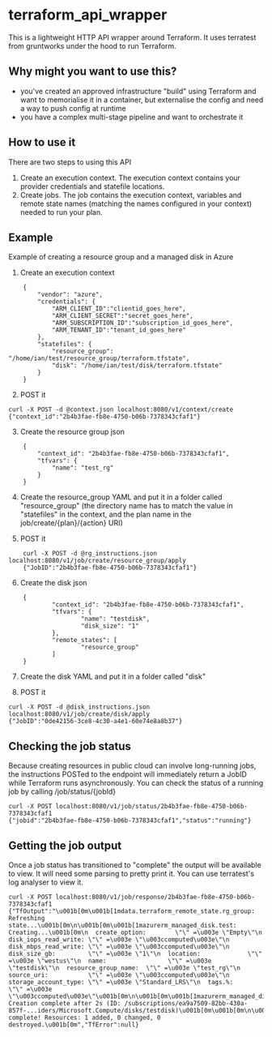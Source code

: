 # terraform_api_wrapper
This is a lightweight HTTP API wrapper around Terraform. It uses terratest from gruntworks under the hood to run Terraform.

## Why might you want to use this?
- you've created an approved infrastructure "build" using Terraform and want to memorialise it in a container, but externalise the config and need a way to push config at runtime
- you have a complex multi-stage pipeline and want to orchestrate it 

## How to use it
There are two steps to using this API
1. Create an execution context. The execution context contains your provider credentials and statefile locations.
2. Create jobs. The job contains the execution context, variables and remote state names (matching the names configured in your context) needed to run your plan.

## Example
Example of creating a resource group and a managed disk in Azure

1. Create an execution context
```
    {
        "vendor": "azure",
        "credentials": {
            "ARM_CLIENT_ID":"clientid_goes_here",
            "ARM_CLIENT_SECRET":"secret_goes_here",
            "ARM_SUBSCRIPTION_ID":"subscription_id_goes_here",
            "ARM_TENANT_ID":"tenant_id_goes_here"
        },
        "statefiles": {
            "resource_group": "/home/ian/test/resource_group/terraform.tfstate",
            "disk": "/home/ian/test/disk/terraform.tfstate"
        }
    }
```
2. POST it
```
curl -X POST -d @context.json localhost:8080/v1/context/create
{"context_id":"2b4b3fae-fb8e-4750-b06b-7378343cfaf1"}
```
3. Create the resource group json
```
    {
        "context_id": "2b4b3fae-fb8e-4750-b06b-7378343cfaf1",
        "tfvars": {
            "name": "test_rg"
        }
    }
```
4. Create the resource_group YAML and put it in a folder called "resource_group" (the directory name has to match the value in "statefiles" in the context, and the plan name in the job/create/{plan}/{action} URI)

5. POST it 
```
    curl -X POST -d @rg_instructions.json localhost:8080/v1/job/create/resource_group/apply
    {"JobID":"2b4b3fae-fb8e-4750-b06b-7378343cfaf1"}
```
6. Create the disk json
```
    {
            "context_id": "2b4b3fae-fb8e-4750-b06b-7378343cfaf1",
            "tfvars": {
                    "name": "testdisk",
                    "disk_size": "1"
            },
            "remote_states": [
                    "resource_group"
            ]
    }
```
7. Create the disk YAML and put it in a folder called "disk"

8. POST it
```
curl -X POST -d @disk_instructions.json localhost:8080/v1/job/create/disk/apply
{"JobID":"0de42156-3ce8-4c30-a4e1-60e74e8a8b37"}
```
## Checking the job status
Because creating resources in public cloud can involve long-running jobs, the instructions POSTed to the endpoint will immediately return a JobID while Terraform runs asynchronously.
You can check the status of a running job by calling /job/status/{jobId}
```
curl -X POST localhost:8080/v1/job/status/2b4b3fae-fb8e-4750-b06b-7378343cfaf1
{"jobid":"2b4b3fae-fb8e-4750-b06b-7378343cfaf1","status":"running"}
```
## Getting the job output
Once a job status has transitioned to "complete" the output will be available to view.  It will need some parsing to pretty print it. You can use terratest's log analyser to view it.
```
curl -X POST localhost:8080/v1/job/response/2b4b3fae-fb8e-4750-b06b-7378343cfaf1
{"TfOutput":"\u001b[0m\u001b[1mdata.terraform_remote_state.rg_group: Refreshing state...\u001b[0m\n\u001b[0m\u001b[1mazurerm_managed_disk.test: Creating...\u001b[0m\n  create_option:        \"\" =\u003e \"Empty\"\n  disk_iops_read_write: \"\" =\u003e \"\u003ccomputed\u003e\"\n  disk_mbps_read_write: \"\" =\u003e \"\u003ccomputed\u003e\"\n  disk_size_gb:         \"\" =\u003e \"1\"\n  location:             \"\" =\u003e \"westus\"\n  name:                 \"\" =\u003e \"testdisk\"\n  resource_group_name:  \"\" =\u003e \"test_rg\"\n  source_uri:           \"\" =\u003e \"\u003ccomputed\u003e\"\n  storage_account_type: \"\" =\u003e \"Standard_LRS\"\n  tags.%:               \"\" =\u003e \"\u003ccomputed\u003e\"\u001b[0m\n\u001b[0m\u001b[1mazurerm_managed_disk.test: Creation complete after 2s (ID: /subscriptions/ea9a7509-82bb-430a-857f-...iders/Microsoft.Compute/disks/testdisk)\u001b[0m\u001b[0m\n\u001b[0m\u001b[1m\u001b[32m\nApply complete! Resources: 1 added, 0 changed, 0 destroyed.\u001b[0m","TfError":null}
```